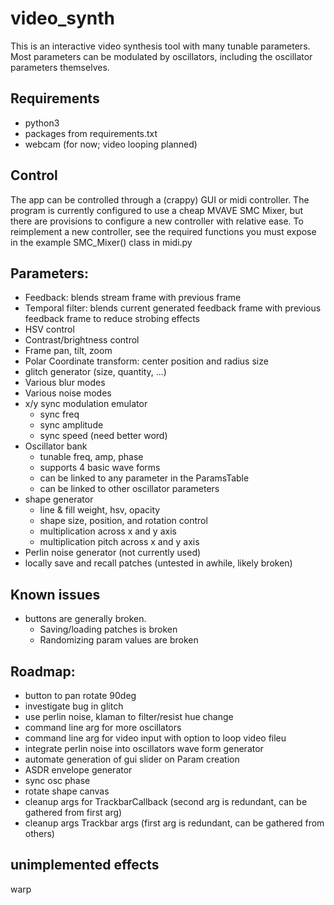 # video_synth

This is an interactive video synthesis tool with many tunable parameters. Most parameters can be modulated by oscillators, including the oscillator parameters themselves.

## Requirements
- python3
- packages from requirements.txt
- webcam (for now; video looping planned)

## Control

The app can be controlled through a (crappy) GUI or midi controller. The program is currently configured to use a cheap MVAVE SMC Mixer, but there are provisions to configure a new controller with relative ease. To reimplement a new controller, see the required functions you must expose in the example SMC_Mixer() class in midi.py

## Parameters:
- Feedback: blends stream frame with previous frame
- Temporal filter: blends current generated feedback frame with previous feedback frame to reduce strobing effects
- HSV control
- Contrast/brightness control
- Frame pan, tilt, zoom
- Polar Coordinate transform: center position and radius size
- glitch generator (size, quantity, ...)
- Various blur modes
- Various noise modes
- x/y sync modulation emulator
    - sync freq
    - sync amplitude
    - sync speed (need better word)
- Oscillator bank
    - tunable freq, amp, phase
    - supports 4 basic wave forms
    - can be linked to any parameter in the ParamsTable
    - can be linked to other oscillator parameters
- shape generator
    - line & fill weight, hsv, opacity
    - shape size, position, and rotation control
    - multiplication across x and y axis
    - multiplication pitch across x and y axis
- Perlin noise generator (not currently used)
- locally save and recall patches (untested in awhile, likely broken)

## Known issues
- buttons are generally broken. 
    - Saving/loading patches is broken
    - Randomizing param values are broken
     
## Roadmap:
- button to pan rotate 90deg
- investigate bug in glitch
- use perlin noise, klaman to filter/resist hue change
- command line arg for more oscillators
- command line arg for video input with option to loop video fileu
- integrate perlin noise into oscillators wave form generator
- automate generation of gui slider on Param creation
- ASDR envelope generator
- sync osc phase
- rotate shape canvas
- cleanup args for TrackbarCallback (second arg is redundant, can be gathered from first arg)
- cleanup args Trackbar args (first arg is redundant, can be gathered from others)


## unimplemented effects

warp

